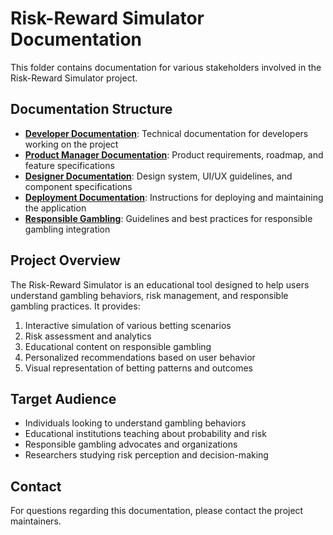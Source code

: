 # Risk-Reward Simulator Documentation

This folder contains documentation for various stakeholders involved in the Risk-Reward Simulator project.

## Documentation Structure

- [**Developer Documentation**](./developer/): Technical documentation for developers working on the project
- [**Product Manager Documentation**](./product-manager/): Product requirements, roadmap, and feature specifications
- [**Designer Documentation**](./designer/): Design system, UI/UX guidelines, and component specifications
- [**Deployment Documentation**](./deployment/): Instructions for deploying and maintaining the application
- [**Responsible Gambling**](./responsible-gambling/): Guidelines and best practices for responsible gambling integration

## Project Overview

The Risk-Reward Simulator is an educational tool designed to help users understand gambling behaviors, risk management, and responsible gambling practices. It provides:

1. Interactive simulation of various betting scenarios
2. Risk assessment and analytics
3. Educational content on responsible gambling
4. Personalized recommendations based on user behavior
5. Visual representation of betting patterns and outcomes

## Target Audience

- Individuals looking to understand gambling behaviors
- Educational institutions teaching about probability and risk
- Responsible gambling advocates and organizations
- Researchers studying risk perception and decision-making

## Contact

For questions regarding this documentation, please contact the project maintainers. 